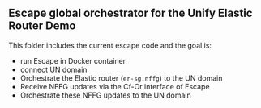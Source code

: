 ## Escape global orchestrator for the Unify Elastic Router Demo

This folder includes the current escape code and the goal is:
- run Escape in Docker container
- connect UN domain 
- Orchestrate the Elastic router (`er-sg.nffg`) to the UN domain
- Receive NFFG updates via the Cf-Or interface of Escape 
- Orchestrate these NFFG updates to the UN domain
